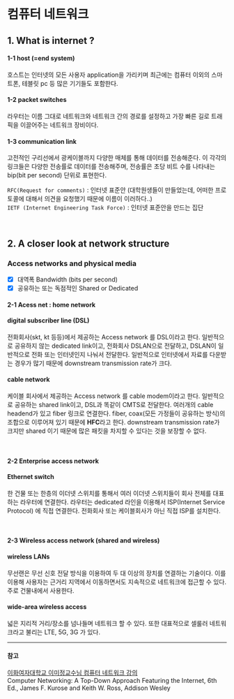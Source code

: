 # 컴퓨터 네트워크 

## 1. What is internet ?

#### 1-1 host (=end system) 

호스트는 인터넷의 모든 사용자 application을 가리키며 최근에는 컴퓨터 이외의 스마트폰, 테블릿 pc 등 많은 기기들도 포함한다.

#### 1-2 packet switches

라우터는 이름 그대로 네트워크와 네트워크 간의 경로를 설정하고 가장 빠른 길로 트래픽을 이끌어주는 네트워크 장비이다. 

#### 1-3 communication link

고전적인 구리선에서 광케이블까지 다양한 매체를 통해 데이터를 전송해준다. 이 각각의 링크들은 다양한 전송률로 데이터를 전송해주며, 전송률은 초당 비트 수를 나타내는 bip(bit per second) 단위로 표현한다.

`RFC(Request for comments)` : 인터넷 표준안 (대학원생들이 만들었는데, 어떠한 프로토콜에 대해서 의견을 요청했기 때문에 이름이 이러하다..) <br>
`IETF (Internet Engineering Task Force)` :  인터넷 표준안을 만드는 집단

<br>

## 2. A closer look at network structure

### Access networks and physical media

- [x] 대역폭 Bandwidth (bits per second)
- [x] 공유하는 또는 독점적인 Shared or Dedicated

#### 2-1 Acess net : home network

#### digital subscriber line (DSL)

전화회사(skt, kt 등등)에서 제공하는 Access network 를 DSL이라고 한다. 일반적으로 공유하지 않는 dedicated link이고, 전화회사 DSLAN으로 전달하고, DSLAN이 일반적으로 전화 또는 인터넷인지 나눠서 전달한다. 일반적으로 인터넷에서 자료를 다운받는 경우가 많기 때문에 downstream transmission rate가 크다. 

#### cable network 

케이블 회사에서 제공하는 Access network 를 cable modem이라고 한다. 일반적으로 공유하는 shared link이고, DSL과 똑같이 CMTS로 전달한다. 여러개의 cable headend가 있고 fiber 링크로 연결한다. fiber, coax(모든 가정들이 공유하는 방식)의 조합으로 이루어져 있기 때문에 **HFC**라고 한다. downstream transmission rate가 크지만 shared 이기 때문에 많은 패킷을 차지할 수 있다는 것을 보장할 수 없다.

<br>

#### 2-2 Enterprise access network

#### Ethernet switch  

한 건물 또는 한층의 이더넷 스위치를 통해서 여러 이더넷 스위치들이 회사 전체를 대표하는 라우터에 연결한다. 라우터는 dedicated 라인을 이용해서 ISP(Internet Service Protocol) 에 직접 연결한다. 전화회사 또는 케이블회사가 아닌 직접 ISP를 설치한다.

<br>

#### 2-3  Wireless access network (shared and wireless)

#### wireless LANs

무선랜은 무선 신호 전달 방식을 이용하여 두 대 이상의 장치를 연결하는 기술이다. 이를 이용해 사용자는 근거리 지역에서 이동하면서도 지속적으로 네트워크에 접근할 수 있다. 주로 건물내에서 사용한다.

#### wide-area wireless access

넓은 지리적 거리/장소를 넘나들며 네트워크 할 수 있다. 또한 대표적으로 셀룰러 네트워크라고 불리는 LTE, 5G, 3G 가 있다.





<hr>

#### 참고

<a href="http://www.kocw.net/home/search/kemView.do?kemId=1046412">이화여자대학교 이미정교수님 컴퓨터 네트워크 강의</a> <br>
Computer Networking: A Top-Down Approach Featuring the Internet, 6th Ed., James F. Kurose and Keith W. Ross, Addison Wesley